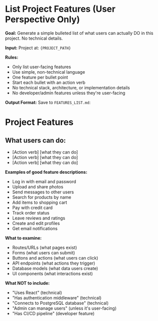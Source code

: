 # List Project Features (User Perspective Only)

**Goal:** 
Generate a simple bulleted list of what users can actually DO in this project. No technical details.

**Input:** 
Project at: `{PROJECT_PATH}`

**Rules:**
- Only list user-facing features
- Use simple, non-technical language
- One feature per bullet point
- Start each bullet with an action verb
- No technical stack, architecture, or implementation details
- No developer/admin features unless they're user-facing

**Output Format:**
Save to `FEATURES_LIST.md`:

# Project Features

## What users can do:

- [Action verb] [what they can do]
- [Action verb] [what they can do]
- [Action verb] [what they can do]

**Examples of good feature descriptions:**
- Log in with email and password
- Upload and share photos
- Send messages to other users
- Search for products by name
- Add items to shopping cart
- Pay with credit card
- Track order status
- Leave reviews and ratings
- Create and edit profiles
- Get email notifications

**What to examine:**
- Routes/URLs (what pages exist)
- Forms (what users can submit)
- Buttons and actions (what users can click)
- API endpoints (what actions they trigger)
- Database models (what data users create)
- UI components (what interactions exist)

**What NOT to include:**
- "Uses React" (technical)
- "Has authentication middleware" (technical)
- "Connects to PostgreSQL database" (technical)
- "Admin can manage users" (unless it's user-facing)
- "Has CI/CD pipeline" (developer feature)
